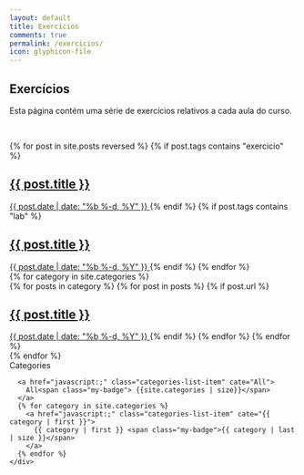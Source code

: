 ```yaml
---
layout: default
title: Exercícios
comments: true
permalink: /exercicios/
icon: glyphicon-file
---
```


<div class="row">
  <div id="myArticle" class="col-sm-9">
    <div class="post-area post">
      <article>
        <h2>Exercícios</h2>
        <p>Esta página contém uma série de exercícios relativos a cada aula do curso.</p>
      </article>
    </div>
  </div>
</div>
<p><br/></p>
<div id="index" class="row">
  <div class="col-sm-9">
    <div class="post-area ">
      <div class="post-list-body">
        <div class="all-posts" post-cate="All">
          {% for post in site.posts reversed %}
            {% if post.tags contains "exercicio" %}
              <a class="post-list-item" href="{{ post.url | prepend: site.baseurl }}">
                <h2>
                {{ post.title }}
                </h2>
                <span class="">{{ post.date | date: "%b %-d, %Y" }}</span>
              </a>
            {% endif %}
            {% if post.tags contains "lab" %}
              <a class="post-list-item" href="{{ post.url | prepend: site.baseurl }}">
                <h2>
                {{ post.title }}
                </h2>
                <span class="">{{ post.date | date: "%b %-d, %Y" }}</span>
              </a>
            {% endif %}
          {% endfor %}
        </div>
        <!-- <div class="posts-in-categories"> -->
        {% for category in site.categories %}
          <div post-cate="{{category | first}}">
            {% for posts in category  %}
              {% for post in posts %}
                {% if post.url %}
                  <a href="{{ post.url }}" class="post-list-item">
                    <h2>
                    {{ post.title }}
                    </h2>
                    <span class="">{{ post.date | date: "%b %-d, %Y" }}</span>
                  </a>
                {% endif %}
              {% endfor %}
            {% endfor %}
          </div>
        {% endfor %}
        <!-- </div> -->
      </div>
    </div>
  </div>
  <div class="col-sm-3">
    <div class="shadow-corner-curl hidden-xs">
      <div class="categories-list-header">
        Categories
      </div>
      
      <a href="javascript:;" class="categories-list-item" cate="All">
        All<span class="my-badge"> {{site.categories | size}}</span>
      </a>
      {% for category in site.categories %}
        <a href="javascript:;" class="categories-list-item" cate="{{ category | first }}">
          {{ category | first }} <span class="my-badge">{{ category | last | size }}</span>
        </a>
      {% endfor %}
    </div>
  </div>
</div>

